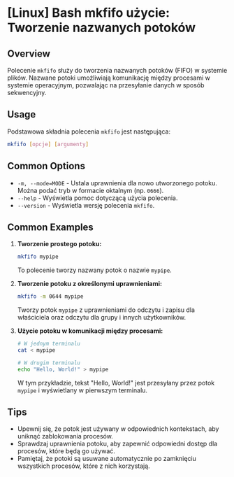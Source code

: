 # [Linux] Bash mkfifo użycie: Tworzenie nazwanych potoków

## Overview
Polecenie `mkfifo` służy do tworzenia nazwanych potoków (FIFO) w systemie plików. Nazwane potoki umożliwiają komunikację między procesami w systemie operacyjnym, pozwalając na przesyłanie danych w sposób sekwencyjny.

## Usage
Podstawowa składnia polecenia `mkfifo` jest następująca:

```bash
mkfifo [opcje] [argumenty]
```

## Common Options
- `-m, --mode=MODE` - Ustala uprawnienia dla nowo utworzonego potoku. Można podać tryb w formacie oktalnym (np. `0666`).
- `--help` - Wyświetla pomoc dotyczącą użycia polecenia.
- `--version` - Wyświetla wersję polecenia `mkfifo`.

## Common Examples
1. **Tworzenie prostego potoku:**
   ```bash
   mkfifo mypipe
   ```
   To polecenie tworzy nazwany potok o nazwie `mypipe`.

2. **Tworzenie potoku z określonymi uprawnieniami:**
   ```bash
   mkfifo -m 0644 mypipe
   ```
   Tworzy potok `mypipe` z uprawnieniami do odczytu i zapisu dla właściciela oraz odczytu dla grupy i innych użytkowników.

3. **Użycie potoku w komunikacji między procesami:**
   ```bash
   # W jednym terminalu
   cat < mypipe

   # W drugim terminalu
   echo "Hello, World!" > mypipe
   ```
   W tym przykładzie, tekst "Hello, World!" jest przesyłany przez potok `mypipe` i wyświetlany w pierwszym terminalu.

## Tips
- Upewnij się, że potok jest używany w odpowiednich kontekstach, aby uniknąć zablokowania procesów.
- Sprawdzaj uprawnienia potoku, aby zapewnić odpowiedni dostęp dla procesów, które będą go używać.
- Pamiętaj, że potoki są usuwane automatycznie po zamknięciu wszystkich procesów, które z nich korzystają.